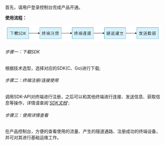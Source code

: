 首先，请用户登录控制台完成产品开通。

**使用流程：**

<img src="../../../image/Edge-Network-Tunnel/Quick-Start.png" style="zoom:85%;" />

###### 步骤一：下载SDK

根据技术选型，选择对应的SDK(C、Go)进行下载;

###### 步骤二：终端注册/连接使用

调用SDK-API对终端进行注册，之后可以和其他终端进行连接、发送信息、获取信息等操作，详情请查阅'*[SDK文档](SDK-Reference/Overview.md)*';

###### 步骤三：使用详情查看

在产品控制台，方便的查看使用的流量、产生的隧道通路、注册成功的终端设备，并可对其进行基础运维工作。

